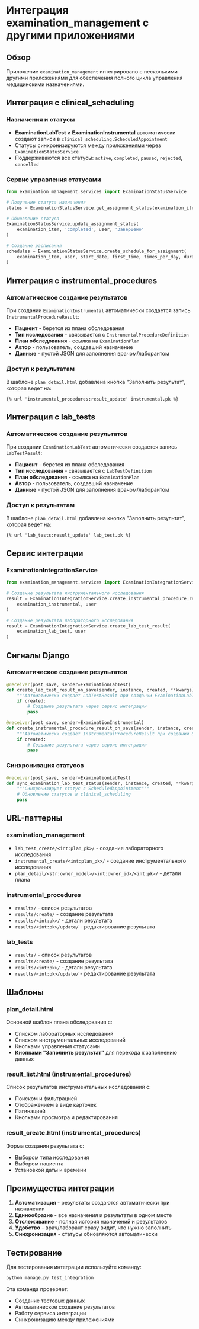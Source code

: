 # Интеграция examination_management с другими приложениями

## Обзор

Приложение `examination_management` интегрировано с несколькими другими приложениями для обеспечения полного цикла управления медицинскими назначениями.

## Интеграция с clinical_scheduling

### Назначения и статусы

- **ExaminationLabTest** и **ExaminationInstrumental** автоматически создают записи в `clinical_scheduling.ScheduledAppointment`
- Статусы синхронизируются между приложениями через `ExaminationStatusService`
- Поддерживаются все статусы: `active`, `completed`, `paused`, `rejected`, `cancelled`

### Сервис управления статусами

```python
from examination_management.services import ExaminationStatusService

# Получение статуса назначения
status = ExaminationStatusService.get_assignment_status(examination_item)

# Обновление статуса
ExaminationStatusService.update_assignment_status(
    examination_item, 'completed', user, 'Завершено'
)

# Создание расписания
schedules = ExaminationStatusService.create_schedule_for_assignment(
    examination_item, user, start_date, first_time, times_per_day, duration_days
)
```

## Интеграция с instrumental_procedures

### Автоматическое создание результатов

При создании `ExaminationInstrumental` автоматически создается запись `InstrumentalProcedureResult`:

- **Пациент** - берется из плана обследования
- **Тип исследования** - связывается с `InstrumentalProcedureDefinition`
- **План обследования** - ссылка на `ExaminationPlan`
- **Автор** - пользователь, создавший назначение
- **Данные** - пустой JSON для заполнения врачом/лаборантом

### Доступ к результатам

В шаблоне `plan_detail.html` добавлена кнопка "Заполнить результат", которая ведет на:
```
{% url 'instrumental_procedures:result_update' instrumental.pk %}
```

## Интеграция с lab_tests

### Автоматическое создание результатов

При создании `ExaminationLabTest` автоматически создается запись `LabTestResult`:

- **Пациент** - берется из плана обследования  
- **Тип исследования** - связывается с `LabTestDefinition`
- **План обследования** - ссылка на `ExaminationPlan`
- **Автор** - пользователь, создавший назначение
- **Данные** - пустой JSON для заполнения врачом/лаборантом

### Доступ к результатам

В шаблоне `plan_detail.html` добавлена кнопка "Заполнить результат", которая ведет на:
```
{% url 'lab_tests:result_update' lab_test.pk %}
```

## Сервис интеграции

### ExaminationIntegrationService

```python
from examination_management.services import ExaminationIntegrationService

# Создание результата инструментального исследования
result = ExaminationIntegrationService.create_instrumental_procedure_result(
    examination_instrumental, user
)

# Создание результата лабораторного исследования  
result = ExaminationIntegrationService.create_lab_test_result(
    examination_lab_test, user
)
```

## Сигналы Django

### Автоматическое создание результатов

```python
@receiver(post_save, sender=ExaminationLabTest)
def create_lab_test_result_on_save(sender, instance, created, **kwargs):
    """Автоматически создает LabTestResult при создании ExaminationLabTest"""
    if created:
        # Создание результата через сервис интеграции
        pass

@receiver(post_save, sender=ExaminationInstrumental)  
def create_instrumental_procedure_result_on_save(sender, instance, created, **kwargs):
    """Автоматически создает InstrumentalProcedureResult при создании ExaminationInstrumental"""
    if created:
        # Создание результата через сервис интеграции
        pass
```

### Синхронизация статусов

```python
@receiver(post_save, sender=ExaminationLabTest)
def sync_examination_lab_test_status(sender, instance, created, **kwargs):
    """Синхронизирует статус с ScheduledAppointment"""
    # Обновление статусов в clinical_scheduling
    pass
```

## URL-паттерны

### examination_management

- `lab_test_create/<int:plan_pk>/` - создание лабораторного исследования
- `instrumental_create/<int:plan_pk>/` - создание инструментального исследования
- `plan_detail/<str:owner_model>/<int:owner_id>/<int:pk>/` - детали плана

### instrumental_procedures

- `results/` - список результатов
- `results/create/` - создание результата
- `results/<int:pk>/` - детали результата
- `results/<int:pk>/update/` - редактирование результата

### lab_tests

- `results/` - список результатов
- `results/create/` - создание результата  
- `results/<int:pk>/` - детали результата
- `results/<int:pk>/update/` - редактирование результата

## Шаблоны

### plan_detail.html

Основной шаблон плана обследования с:
- Списком лабораторных исследований
- Списком инструментальных исследований
- Кнопками управления статусами
- **Кнопками "Заполнить результат"** для перехода к заполнению данных

### result_list.html (instrumental_procedures)

Список результатов инструментальных исследований с:
- Поиском и фильтрацией
- Отображением в виде карточек
- Пагинацией
- Кнопками просмотра и редактирования

### result_create.html (instrumental_procedures)

Форма создания результата с:
- Выбором типа исследования
- Выбором пациента
- Установкой даты и времени

## Преимущества интеграции

1. **Автоматизация** - результаты создаются автоматически при назначении
2. **Единообразие** - все назначения и результаты в одном месте
3. **Отслеживание** - полная история назначений и результатов
4. **Удобство** - врач/лаборант сразу видит, что нужно заполнить
5. **Синхронизация** - статусы обновляются автоматически

## Тестирование

Для тестирования интеграции используйте команду:

```bash
python manage.py test_integration
```

Эта команда проверяет:
- Создание тестовых данных
- Автоматическое создание результатов
- Работу сервиса интеграции
- Синхронизацию между приложениями 
